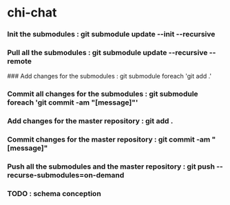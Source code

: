 # chi-chat

### Init the submodules : git submodule update --init --recursive

### Pull all the submodules : git submodule update --recursive --remote

### Add changes for the submodules : git submodule foreach 'git add .'
### Commit all changes for the submodules : git submodule foreach 'git commit -am "[message]"'
### Add changes for the master repository : git add .
### Commit changes for the master repository : git commit -am "[message]"
### Push all the submodules and the master repository : git push --recurse-submodules=on-demand


### TODO : schema conception
